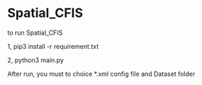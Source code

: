 # Spatial_CFIS
to run Spatial_CFIS


1, pip3 install -r requirement.txt


2, python3 main.py


After run, you must to choice *.xml config file and Dataset folder
